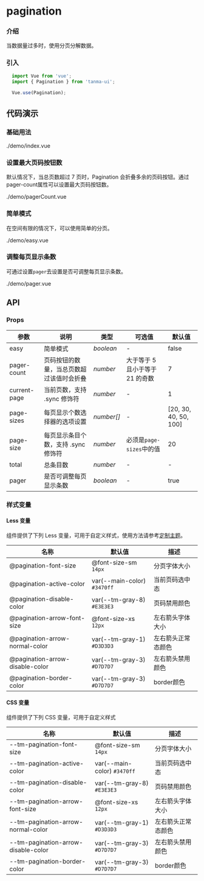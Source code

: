 # pagination

### 介绍

当数据量过多时，使用分页分解数据。

### 引入

```js
  import Vue from 'vue';
  import { Pagination } from 'tanma-ui';
  
  Vue.use(Pagination);
```

## 代码演示

### 基础用法

<demo-code>./demo/index.vue</demo-code>

### 设置最大页码按钮数

默认情况下，当总页数超过 7 页时，Pagination 会折叠多余的页码按钮。通过pager-count属性可以设置最大页码按钮数。

<demo-code>./demo/pagerCount.vue</demo-code>

### 简单模式

在空间有限的情况下，可以使用简单的分页。

<demo-code>./demo/easy.vue</demo-code>

### 调整每页显示条数

可通过设置`pager`去设置是否可调整每页显示条数。

<demo-code>./demo/pager.vue</demo-code>

## API

### Props

参数 | 说明 | 类型 | 可选值 | 默认值
-- | -- | -- | -- | --
easy | 简单模式 | _boolean_ | - | false
pager-count | 页码按钮的数量，当总页数超过该值时会折叠 | _number_ | 大于等于 5 且小于等于 21 的奇数 | 7
current-page | 当前页数，支持 .sync 修饰符 | _number_ | - | 1
page-sizes | 每页显示个数选择器的选项设置 | _number[]_ | - | [20, 30, 40, 50, 100]
page-size | 每页显示条目个数，支持 .sync 修饰符 | _number_ | 必须是`page-sizes`中的值 | 20
total | 总条目数 | _number_ | - | -
pager | 是否可调整每页显示条数 | _boolean_ | - | true

### 样式变量

#### Less 变量

组件提供了下列 Less 变量，可用于自定义样式，使用方法请参考[定制主题](#/theme)。

名称 | 默认值 | 描述
-- | -- | --
@pagination-font-size | @font-size-sm `14px` | 分页字体大小
@pagination-active-color | var(--main-color) `#3470ff` | 当前页码选中态
@pagination-disable-color | var(--tm-gray-8) `#E3E3E3` | 页码禁用颜色
@pagination-arrow-font-size | @font-size-xs `12px` | 左右箭头字体大小
@pagination-arrow-normal-color | var(--tm-gray-1) `#D3D3D3` | 左右箭头正常态颜色
@pagination-arrow-disable-color | var(--tm-gray-3) `#D7D7D7` | 左右箭头禁用颜色
@pagination-border-color | var(--tm-gray-3) `#D7D7D7`| border颜色

#### CSS 变量

组件提供了下列 CSS 变量，可用于自定义样式

名称 | 默认值 | 描述
-- | -- | --
--tm-pagination-font-size | @font-size-sm `14px` | 分页字体大小
--tm-pagination-active-color | var(--main-color) `#3470ff` | 当前页码选中态
--tm-pagination-disable-color | var(--tm-gray-8) `#E3E3E3` | 页码禁用颜色
--tm-pagination-arrow-font-size | @font-size-xs `12px` | 左右箭头字体大小
--tm-pagination-arrow-normal-color | var(--tm-gray-1) `#D3D3D3` | 左右箭头正常态颜色
--tm-pagination-arrow-disable-color | var(--tm-gray-3) `#D7D7D7` | 左右箭头禁用颜色
--tm-pagination-border-color | var(--tm-gray-3) `#D7D7D7`| border颜色
